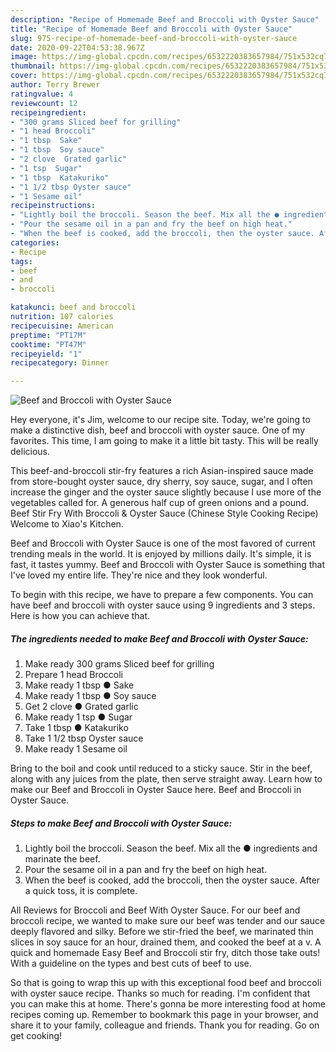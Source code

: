 ```yaml
---
description: "Recipe of Homemade Beef and Broccoli with Oyster Sauce"
title: "Recipe of Homemade Beef and Broccoli with Oyster Sauce"
slug: 975-recipe-of-homemade-beef-and-broccoli-with-oyster-sauce
date: 2020-09-22T04:53:38.967Z
image: https://img-global.cpcdn.com/recipes/6532220383657984/751x532cq70/beef-and-broccoli-with-oyster-sauce-recipe-main-photo.jpg
thumbnail: https://img-global.cpcdn.com/recipes/6532220383657984/751x532cq70/beef-and-broccoli-with-oyster-sauce-recipe-main-photo.jpg
cover: https://img-global.cpcdn.com/recipes/6532220383657984/751x532cq70/beef-and-broccoli-with-oyster-sauce-recipe-main-photo.jpg
author: Terry Brewer
ratingvalue: 4
reviewcount: 12
recipeingredient:
- "300 grams Sliced beef for grilling"
- "1 head Broccoli"
- "1 tbsp  Sake"
- "1 tbsp  Soy sauce"
- "2 clove  Grated garlic"
- "1 tsp  Sugar"
- "1 tbsp  Katakuriko"
- "1 1/2 tbsp Oyster sauce"
- "1 Sesame oil"
recipeinstructions:
- "Lightly boil the broccoli. Season the beef. Mix all the ● ingredients and marinate the beef."
- "Pour the sesame oil in a pan and fry the beef on high heat."
- "When the beef is cooked, add the broccoli, then the oyster sauce. After a quick toss, it is complete."
categories:
- Recipe
tags:
- beef
- and
- broccoli

katakunci: beef and broccoli 
nutrition: 107 calories
recipecuisine: American
preptime: "PT17M"
cooktime: "PT47M"
recipeyield: "1"
recipecategory: Dinner

---
```



![Beef and Broccoli with Oyster Sauce](https://img-global.cpcdn.com/recipes/6532220383657984/751x532cq70/beef-and-broccoli-with-oyster-sauce-recipe-main-photo.jpg)

Hey everyone, it's Jim, welcome to our recipe site. Today, we're going to make a distinctive dish, beef and broccoli with oyster sauce. One of my favorites. This time, I am going to make it a little bit tasty. This will be really delicious.

This beef-and-broccoli stir-fry features a rich Asian-inspired sauce made from store-bought oyster sauce, dry sherry, soy sauce, sugar, and I often increase the ginger and the oyster sauce slightly because I use more of the vegetables called for. A generous half cup of green onions and a pound. Beef Stir Fry With Broccoli &amp; Oyster Sauce (Chinese Style Cooking Recipe) Welcome to Xiao&#39;s Kitchen.

Beef and Broccoli with Oyster Sauce is one of the most favored of current trending meals in the world. It is enjoyed by millions daily. It's simple, it is fast, it tastes yummy. Beef and Broccoli with Oyster Sauce is something that I've loved my entire life. They're nice and they look wonderful.


To begin with this recipe, we have to prepare a few components. You can have beef and broccoli with oyster sauce using 9 ingredients and 3 steps. Here is how you can achieve that.

<!--inarticleads1-->

##### The ingredients needed to make Beef and Broccoli with Oyster Sauce:

1. Make ready 300 grams Sliced beef for grilling
1. Prepare 1 head Broccoli
1. Make ready 1 tbsp ● Sake
1. Make ready 1 tbsp ● Soy sauce
1. Get 2 clove ● Grated garlic
1. Make ready 1 tsp ● Sugar
1. Take 1 tbsp ● Katakuriko
1. Take 1 1/2 tbsp Oyster sauce
1. Make ready 1 Sesame oil


Bring to the boil and cook until reduced to a sticky sauce. Stir in the beef, along with any juices from the plate, then serve straight away. Learn how to make our Beef and Broccoli in Oyster Sauce here. Beef and Broccoli in Oyster Sauce. 

<!--inarticleads2-->

##### Steps to make Beef and Broccoli with Oyster Sauce:

1. Lightly boil the broccoli. Season the beef. Mix all the ● ingredients and marinate the beef.
1. Pour the sesame oil in a pan and fry the beef on high heat.
1. When the beef is cooked, add the broccoli, then the oyster sauce. After a quick toss, it is complete.


All Reviews for Broccoli and Beef With Oyster Sauce. For our beef and broccoli recipe, we wanted to make sure our beef was tender and our sauce deeply flavored and silky. Before we stir-fried the beef, we marinated thin slices in soy sauce for an hour, drained them, and cooked the beef at a v. A quick and homemade Easy Beef and Broccoli stir fry, ditch those take outs! With a guideline on the types and best cuts of beef to use. 

So that is going to wrap this up with this exceptional food beef and broccoli with oyster sauce recipe. Thanks so much for reading. I'm confident that you can make this at home. There's gonna be more interesting food at home recipes coming up. Remember to bookmark this page in your browser, and share it to your family, colleague and friends. Thank you for reading. Go on get cooking!
